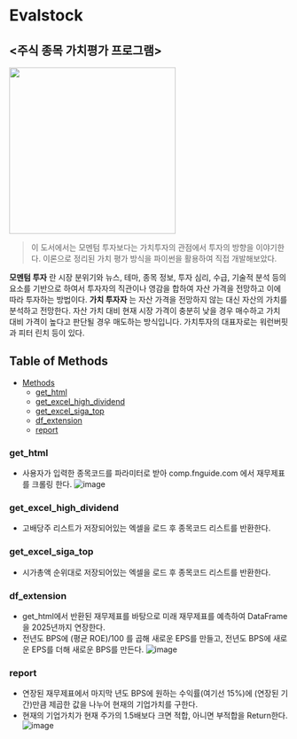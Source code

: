 # Evalstock
## <주식 종목 가치평가 프로그램>
<img src="https://user-images.githubusercontent.com/56333934/118797411-85f77a80-b8d7-11eb-8ed1-b93c22195316.png" width="300" height="300">

> 이 도서에서는 모멘텀 투자보다는 가치투자의 관점에서 투자의 방향을 이야기한다. 이론으로 정리된 가치 평가 방식을 파이썬을 활용하여 직접 개발해보았다.

**모멘텀 투자** 란 시장 분위기와 뉴스, 테마, 종목 정보, 투자 심리, 수급, 기술적 분석 등의 요소를 기반으로 하여서 투자자의 직관이나 영감을 합하여 자산 가격을 전망하고 이에 따라 투자하는 방법이다.
**가치 투자자** 는 자산 가격을 전망하지 않는 대신 자산의 가치를 분석하고 전망한다. 자산 가치 대비 현재 시장 가격이 충분히 낮을 경우 매수하고 가치 대비 가격이 높다고 판단될 경우 매도하는 방식입니다. 가치투자의 대표자로는 워런버핏과 피터 린치 등이 있다.

## Table of Methods
- [Methods](#methods)
  - [get_html](#get_html)
  - [get_excel_high_dividend](#get_excel_high_dividend)
  - [get_excel_siga_top](#get_excel_siga_top)
  - [df_extension](#df_extension)
  - [report](#report)
 
 
### get_html
- 사용자가 입력한 종목코드를 파라미터로 받아 comp.fnguide.com 에서 재무제표를 크롤링 한다.
![image](https://user-images.githubusercontent.com/56333934/118799121-56497200-b8d9-11eb-9dba-e692f763244d.png)

### get_excel_high_dividend
- 고배당주 리스트가 저장되어있는 엑셀을 로드 후 종목코드 리스트를 반환한다.

### get_excel_siga_top
- 시가총액 순위대로 저장되어있는 엑셀을 로드 후 종목코드 리스트를 반환한다.

### df_extension
- get_html에서 반환된 재무제표를 바탕으로 미래 재무제표를 예측하여 DataFrame을 2025년까지 연장한다.
- 전년도 BPS에 (평균 ROE)/100 를 곱해 새로운 EPS를 만들고, 전년도 BPS에 새로운 EPS를 더해 새로운 BPS를 만든다. 
![image](https://user-images.githubusercontent.com/56333934/118799881-3b2b3200-b8da-11eb-9d93-d8d2ffabfd7b.png)

### report
- 연장된 재무제표에서 마지막 년도 BPS에 원하는 수익률(여기선 15%)에 (연장된 기간)만큼 제곱한 값을 나누어 현재의 기업가치를 구한다.
- 현재의 기업가치가 현재 주가의 1.5배보다 크면 적합, 아니면 부적합을 Return한다.
 ![image](https://user-images.githubusercontent.com/56333934/118800631-18e5e400-b8db-11eb-8f4c-e2c1ffd6819d.png)
  
